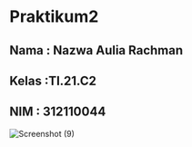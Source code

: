 # Praktikum2

## Nama : Nazwa Aulia Rachman
## Kelas :TI.21.C2
## NIM  : 312110044

![Screenshot (9)](https://user-images.githubusercontent.com/116379613/198752684-93e8a008-a94f-4d64-870e-3003231626c0.png)
